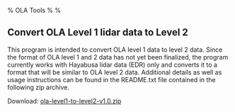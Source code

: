 % OLA Tools
%
%

<!--- To convert this markdown to HTML use this command (pandoc required)
pandoc -t html -s index.md -o index.html
-->

## Convert OLA Level 1 lidar data to Level 2

This program is intended to convert OLA level 1 data to level 2 data.
Since the format of OLA level 1 and 2 data has not yet been finalized,
the program currently works with Hayabusa lidar data (EDR) only and
converts it to a format that will be similar to OLA level 2
data. Additional details as well as usage instructions can be found in
the README.txt file contained in the following zip archive.

Download: [ola-level1-to-level2-v1.0.zip](ola-level1-to-level2-v1.0.zip)
